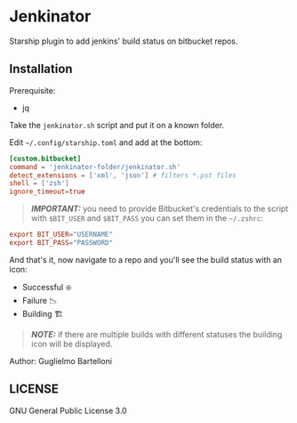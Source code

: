 # Jenkinator

Starship plugin to add jenkins' build status on bitbucket repos.


## Installation

Prerequisite:

- jq

Take the `jenkinator.sh` script and put it on a known folder.

Edit `~/.config/starship.toml` and add at the bottom:

```toml
[custom.bitbucket]
command = 'jenkinator-folder/jenkinator.sh'
detect_extensions = ['xml', 'json'] # filters *.pst files
shell = ['zsh']
ignore_timeout=true
```

> **_IMPORTANT:_** you need to provide Bitbucket's credentials to the script with `$BIT_USER` and `$BIT_PASS` you can set them in the `~/.zshrc`:

```conf
export BIT_USER="USERNAME"
export BIT_PASS="PASSWORD"
```

And that's it, now navigate to a repo and you'll see the build status with an icon:

- Successful ❇️
- Failure 📉
- Building 🏗️


> **_NOTE:_** if there are multiple builds with different statuses the building icon will be displayed.

Author: Guglielmo Bartelloni

## LICENSE

GNU General Public License 3.0
